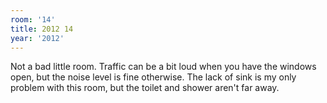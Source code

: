```yaml
---
room: '14'
title: 2012 14
year: '2012'
---
```


Not a bad little room. Traffic can be a bit loud when you have the windows open, but the noise level is fine otherwise. The lack of sink is my only problem with this room, but the toilet and shower aren't far away.